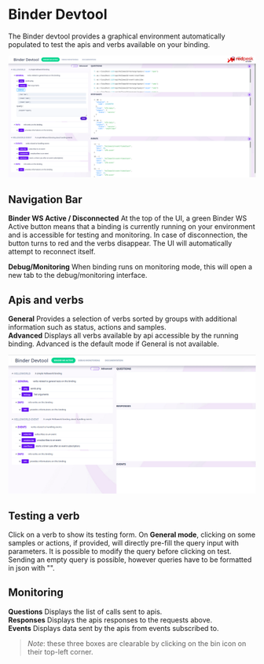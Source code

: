 # Binder Devtool

The Binder devtool provides a graphical environment automatically populated to test the apis and verbs available on your binding.  

![Demo Binder Devtool](images/demo-verbs.png)

## Navigation Bar

**Binder WS Active / Disconnected** At the top of the UI, a green Binder WS Active button means that a binding is currently running on your environment and is accessible for testing and monitoring. In case of disconnection, the button turns to red and the verbs disappear. The UI will automatically attempt to reconnect itself.  

**Debug/Monitoring** When binding runs on monitoring mode, this will open a new tab to the debug/monitoring interface.  

## Apis and verbs

**General** Provides a selection of verbs sorted by groups with additional information such as status, actions and samples.  
**Advanced** Displays all verbs available by api accessible by the running binding. Advanced is the default mode if General is not available.  

![Demo Binder Devtool](images/demo-ui.gif)

## Testing a verb

Click on a verb to show its testing form. On **General mode**, clicking on some samples or actions, if provided, will directly pre-fill the query input with parameters. It is possible to modify the query before clicking on test. Sending an empty query is possible, however queries have to be formatted in json with "".

## Monitoring

**Questions** Displays the list of calls sent to apis.  
**Responses** Displays the apis responses to the requests above.  
**Events** Displays data sent by the apis from events subscribed to. 

>*Note*: these three boxes are clearable by clicking on the bin icon on their top-left corner.






